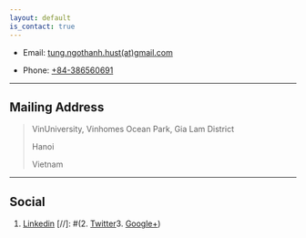 ```yaml
---
layout: default
is_contact: true
---
```


* Email: [tung.ngothanh.hust(at)gmail.com](mailto:tung.ngothanh.hust@gmail.com)

* Phone: [+84-386560691](tel:+84-386560691)

---

## Mailing Address

> VinUniversity, Vinhomes Ocean Park, Gia Lam District
>
> Hanoi
>
> Vietnam

---

## Social

1. [Linkedin](https://www.linkedin.com/in/tung-ngo-hust/)
[//]: #(2. [Twitter](#)3. [Google+](#))
